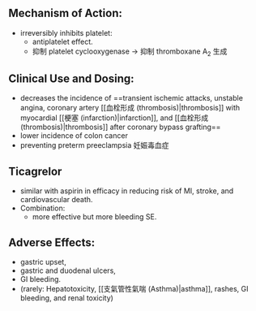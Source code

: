 ## Mechanism of Action: 
- irreversibly inhibits platelet: 
	- antiplatelet effect. 
	- 抑制 platelet cyclooxygenase $\rightarrow$ 抑制 thromboxane A<sub>2</sub> 生成
## Clinical Use and Dosing:
- decreases the incidence of ==transient ischemic attacks, unstable angina, coronary artery [[血栓形成 (thrombosis)|thrombosis]] with myocardial [[梗塞 (infarction)|infarction]], and [[血栓形成 (thrombosis)|thrombosis]] after coronary bypass grafting==
- lower incidence of colon cancer 
- preventing preterm preeclampsia 妊娠毒血症
## Ticagrelor
- similar with aspirin in efficacy in reducing risk of MI, stroke, and cardiovascular death. 
- Combination: 
	- more effective but more bleeding SE.
## Adverse Effects: 
- gastric upset, 
- gastric and duodenal ulcers,
-  GI bleeding. 
- (rarely: Hepatotoxicity, [[支氣管性氣喘 (Asthma)|asthma]], rashes, GI bleeding, and renal toxicity) 